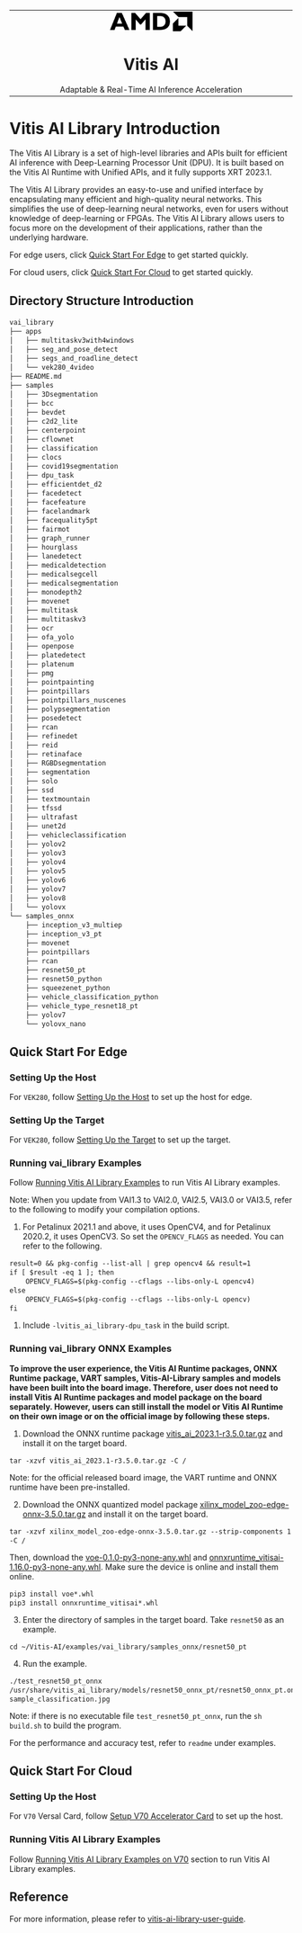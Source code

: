 ﻿<table class="sphinxhide">
 <tr>
   <td align="center"><img src="https://raw.githubusercontent.com/Xilinx/Image-Collateral/main/xilinx-logo.png" width="30%"/><h1>Vitis AI</h1><h0>Adaptable & Real-Time AI Inference Acceleration</h0>
   </td>
 </tr>
</table>

# Vitis AI Library Introduction
The Vitis AI Library is a set of high-level libraries and APIs built for efficient AI inference with Deep-Learning Processor Unit (DPU). It is built based on the Vitis AI Runtime with Unified APIs, and it fully supports XRT 2023.1.

The Vitis AI Library provides an easy-to-use and unified interface by encapsulating many efficient and high-quality neural networks. This simplifies the use of deep-learning neural networks, even for users without knowledge of deep-learning or FPGAs. The Vitis AI Library allows users to focus more on the development of their applications, rather than the underlying hardware.

For edge users, click 
[Quick Start For Edge](#quick-start-for-edge) to get started quickly. 

For cloud users, click 
[Quick Start For Cloud](#quick-start-for-cloud) to get started quickly.

## Directory Structure Introduction
```
vai_library
├── apps
│   ├── multitaskv3with4windows
│   ├── seg_and_pose_detect
│   ├── segs_and_roadline_detect
│   └── vek280_4video
├── README.md
├── samples
│   ├── 3Dsegmentation
│   ├── bcc
│   ├── bevdet
│   ├── c2d2_lite
│   ├── centerpoint
│   ├── cflownet
│   ├── classification
│   ├── clocs
│   ├── covid19segmentation
│   ├── dpu_task
│   ├── efficientdet_d2
│   ├── facedetect
│   ├── facefeature
│   ├── facelandmark
│   ├── facequality5pt
│   ├── fairmot
│   ├── graph_runner
│   ├── hourglass
│   ├── lanedetect
│   ├── medicaldetection
│   ├── medicalsegcell
│   ├── medicalsegmentation
│   ├── monodepth2
│   ├── movenet
│   ├── multitask
│   ├── multitaskv3
│   ├── ocr
│   ├── ofa_yolo
│   ├── openpose
│   ├── platedetect
│   ├── platenum
│   ├── pmg
│   ├── pointpainting
│   ├── pointpillars
│   ├── pointpillars_nuscenes
│   ├── polypsegmentation
│   ├── posedetect
│   ├── rcan
│   ├── refinedet
│   ├── reid
│   ├── retinaface
│   ├── RGBDsegmentation
│   ├── segmentation
│   ├── solo
│   ├── ssd
│   ├── textmountain
│   ├── tfssd
│   ├── ultrafast
│   ├── unet2d
│   ├── vehicleclassification
│   ├── yolov2
│   ├── yolov3
│   ├── yolov4
│   ├── yolov5
│   ├── yolov6
│   ├── yolov7
│   ├── yolov8
│   └── yolovx
└── samples_onnx
    ├── inception_v3_multiep
    ├── inception_v3_pt
    ├── movenet
    ├── pointpillars
    ├── rcan
    ├── resnet50_pt
    ├── resnet50_python
    ├── squeezenet_python
    ├── vehicle_classification_python
    ├── vehicle_type_resnet18_pt
    ├── yolov7
    └── yolovx_nano

```

## Quick Start For Edge
### Setting Up the Host
For `VEK280`, follow [Setting Up the Host](https://xilinx.github.io/Vitis-AI/3.5/html/docs/quickstart/vek280.html#setup-the-host) to set up the host for edge.

### Setting Up the Target
For `VEK280`, follow [Setting Up the Target](https://xilinx.github.io/Vitis-AI/3.5/html/docs/quickstart/vek280.html#setup-the-target) to set up the target.
	 	  
### Running vai_library Examples
Follow [Running Vitis AI Library Examples](../../src/vai_library/README.md#running-vitis-ai-library-examples) to run Vitis AI Library examples.

Note: When you update from VAI1.3 to VAI2.0, VAI2.5, VAI3.0 or VAI3.5, refer to the following to modify your compilation options.
1. For Petalinux 2021.1 and above, it uses OpenCV4, and for Petalinux 2020.2, it uses OpenCV3. So set the `OPENCV_FLAGS` as needed. You can refer to the following.
```
result=0 && pkg-config --list-all | grep opencv4 && result=1
if [ $result -eq 1 ]; then
	OPENCV_FLAGS=$(pkg-config --cflags --libs-only-L opencv4)
else
	OPENCV_FLAGS=$(pkg-config --cflags --libs-only-L opencv)
fi
```
1. Include `-lvitis_ai_library-dpu_task` in the build script.

### Running vai_library ONNX Examples
**To improve the user experience, the Vitis AI Runtime packages, ONNX Runtime package, VART samples, Vitis-AI-Library samples and
models have been built into the board image. Therefore, user does not need to install Vitis AI
Runtime packages and model package on the board separately. However, users can still install
the model or Vitis AI Runtime on their own image or on the official image by following these
steps.**

1. Download the ONNX runtime package [vitis_ai_2023.1-r3.5.0.tar.gz](https://www.xilinx.com/bin/public/openDownload?filename=vitis_ai_2023.1-r3.5.0.tar.gz) and install it on the target board. 
```
tar -xzvf vitis_ai_2023.1-r3.5.0.tar.gz -C /
```
Note: for the official released board image, the VART runtime and ONNX runtime have been pre-installed. 

2. Download the ONNX quantized model package [xilinx_model_zoo-edge-onnx-3.5.0.tar.gz](https://www.xilinx.com/bin/public/openDownload?filename=xilinx_model_zoo-edge-onnx-3.5.0.tar.gz) and install it on the target board.
```
tar -xzvf xilinx_model_zoo-edge-onnx-3.5.0.tar.gz --strip-components 1 -C /
```
Then, download the [voe-0.1.0-py3-none-any.whl](https://www.xilinx.com/bin/public/openDownload?filename=voe-0.1.0-py3-none-any.whl) and [onnxruntime_vitisai-1.16.0-py3-none-any.whl]( https://www.xilinx.com/bin/public/openDownload?filename=onnxruntime_vitisai-1.16.0-py3-none-any.whl). Make sure the device is online and install them online.
```
pip3 install voe*.whl
pip3 install onnxruntime_vitisai*.whl
```

3. Enter the directory of samples in the target board. Take `resnet50` as an example.
```
cd ~/Vitis-AI/examples/vai_library/samples_onnx/resnet50_pt
```

4. Run the example.
```
./test_resnet50_pt_onnx /usr/share/vitis_ai_library/models/resnet50_onnx_pt/resnet50_onnx_pt.onnx sample_classification.jpg
```
Note: if there is no executable file `test_resnet50_pt_onnx`, run the `sh build.sh` to build the program.

For the performance and accuracy test, refer to `readme` under examples.


## Quick Start For Cloud
### Setting Up the Host

For `V70` Versal Card, follow [Setup V70 Accelerator Card](https://xilinx.github.io/Vitis-AI/3.5/html/docs/quickstart/v70.html#versal-v70-setup) to set up the host.

### Running Vitis AI Library Examples
Follow [Running Vitis AI Library Examples on V70](../../src/vai_library/README.md#running-vitis-ai-library-examples-on-v70) section to run Vitis AI Library examples.

## Reference
For more information, please refer to [vitis-ai-library-user-guide](https://www.xilinx.com/support/documentation/sw_manuals/vitis_ai/master/ug1354-xilinx-ai-sdk.pdf).
